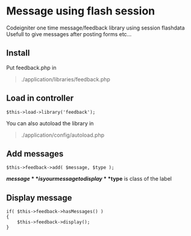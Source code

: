 # Message using flash session
Codeigniter one time message/feedback library using session flashdata
Usefull to give messages after posting forms etc...

## Install
Put feedback.php in
> ./application/libraries/feedback.php

## Load in controller
```
$this->load->library('feedback'); 
```
You can also autoload the library in
> ./application/config/autoload.php

## Add messages
```
$this->feedback->add( $message, $type );
```

**$message** is your message to display
**$type** is class of the label

## Display message
```
if( $this->feedback->hasMessages() )
{
    $this->feedback->display();
}
```
